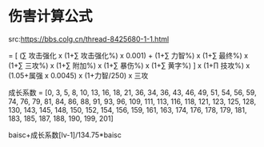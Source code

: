 # 伤害计算公式

src:https://bbs.colg.cn/thread-8425680-1-1.html

= [ (∑ 攻击强化 x (1+∑ 攻击强化%) x 0.001) + (1+∑ 力智%) x (1+∑ 最终%) x (1+∑ 三攻%) x (1+∑ 附加%) x (1+∑ 暴伤%) x (1+∑ 黄字%) ] x (1+∏ 技攻%) x (1.05+属强 x 0.0045) x (1+力智/250) x 三攻

成长系数 = [0, 3, 5, 8, 10, 13, 16, 18, 21, 36, 34, 36, 43, 46, 49, 51, 54, 56, 59, 74, 76, 79, 81, 84, 86, 88, 91, 93, 96, 109, 111, 113, 116, 118, 121, 123, 125, 128, 130, 143, 145, 148, 150, 152, 154, 156, 159, 161, 163, 174, 176, 178, 179, 181, 183, 185, 187, 188, 190, 199, 201]

baisc+成长系数[lv-1]/134.75*baisc
